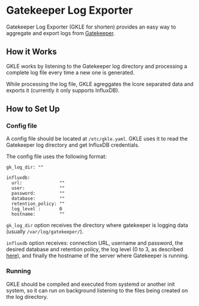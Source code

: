 # Gatekeeper Log Exporter

Gatekeeper Log Exporter (GKLE for shorten) provides an easy way to aggregate and export logs from <a href="https://github.com/AltraMayor/gatekeeper" target="_blank">Gatekeeper</a>.

## How it Works

GKLE works by listening to the Gatekeeper log directory and processing a complete log file every time a new one is generated.

While processing the log file, GKLE agreggates the lcore separated data and exports it (currently it only supports InfluxDB).

## How to Set Up

### Config file

A config file should be located at `/etc/gkle.yaml`. GKLE uses it to read the Gatekeeper log directory and get InfluxDB credentials.

The config file uses the following format:

```
gk_log_dir: ""

influxdb:
  url:              ""
  user:             ""
  password:         ""
  database:         ""
  retention_policy: ""
  log_level :       0
  hostname:         ""
```

`gk_log_dir` option receives the directory where gatekeeper is logging data (usually `/var/log/gatekeeper/`).

`influxdb` option receives: connection URL, username and password, the desired database and retention policy, the log level (0 to 3, as described <a href="https://pkg.go.dev/github.com/influxdata/influxdb-client-go#Options.SetLogLevel" target="_blank">here</a>), and finally the hostname of the server where Gatekeeper is running.

### Running 

GKLE should be compiled and executed from systemd or another init system, so it can run on background listening to the files being created on the log directory.
